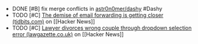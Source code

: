 - DONE [#B] fix merge conflicts in [astr0n0mer/dashy](https://github.com/astr0n0mer/dashy) #Dashy
- TODO [#C] [The demise of email forwarding is getting closer (tidbits.com)](https://news.ycombinator.com/item?id=40045069) on [[Hacker News]]
- TODO [#C] [Lawyer divorces wrong couple through dropdown selection error (lawgazette.co.uk)](https://news.ycombinator.com/item?id=40043949) on [[Hacker News]]